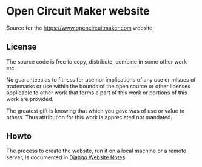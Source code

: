# Open Circuit Maker website

Source for the https://www.opencircuitmaker.com website.

## License

The source code is free to copy, distribute, combine in some other work etc.

No guarantees as to fitness for use nor implications of any use or misues of trademarks or use within the bounds of the open source or other licenses applicable to other work that forms a part of this work or portions of this work are provided.

The greatest gift is knowing that which you gave was of use or value to others. Thus attribution for this work is appreciated not mandated.

## Howto

The process to create the website, run it on a local machine or a remote server, is documented in [Django Website Notes](./django-website-notes/README.md)
